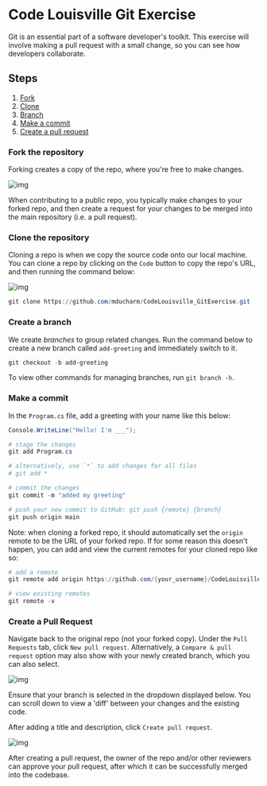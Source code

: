 # Code Louisville Git Exercise

Git is an essential part of a software developer's toolkit. This exercise will involve making a pull request with a small change, so you can see how developers collaborate.

## Steps

1. [Fork](#fork-the-repository)
1. [Clone](#clone-the-repository)
1. [Branch](#create-a-branch)
1. [Make a commit](#make-a-commit)
1. [Create a pull request](#create-a-pull-request)

### Fork the repository

Forking creates a copy of the repo, where you're free to make changes.

![img](./.github/fork.png)

When contributing to a public repo, you typically make changes to your forked repo, and then create a request for your changes to be merged into the main repository (i.e. a pull request).

### Clone the repository

Cloning a repo is when we copy the source code onto our local machine. You can clone a repo by clicking on the `Code` button to copy the repo's URL, and then running the command below:

![img](./.github/clone.png)

```powershell
git clone https://github.com/mducharm/CodeLouisville_GitExercise.git
```

### Create a branch

We create *branches* to group related changes. Run the command below to create a new branch called `add-greeting` and immediately switch to it.

```powershell
git checkout -b add-greeting
```

To view other commands for managing branches, run `git branch -h`.

### Make a commit

In the `Program.cs` file, add a greeting with your name like this below:

```csharp
Console.WriteLine("Hello! I'm ___");
```

```powershell
# stage the changes 
git add Program.cs 

# alternatively, use `*` to add changes for all files
# git add *

# commit the changes
git commit -m "added my greeting"

# push your new commit to GitHub: git push {remote} {branch}
git push origin main 
```

Note: when cloning a forked repo, it should automatically set the `origin` remote to be the URL of your forked repo. If for some reason this doesn't happen, you can add and view the current remotes for your cloned repo like so:

```powershell
# add a remote
git remote add origin https://github.com/{your_username}/CodeLouisville_GitExercise.

# view existing remotes
git remote -v
```

### Create a Pull Request

Navigate back to the original repo (not your forked copy). Under the `Pull Requests` tab, click `New pull request`. Alternatively, a `Compare & pull request` option may also show with your newly created branch, which you can also select.

![img](./.github/new-pr.png)

Ensure that your branch is selected in the dropdown displayed below. You can scroll down to view a 'diff' between your changes and the existing code.

After adding a title and description, click `Create pull request`.

![img](./.github/create-pr.png)

After creating a pull request, the owner of the repo and/or other reviewers can approve your pull request, after which it can be successfully merged into the codebase.
